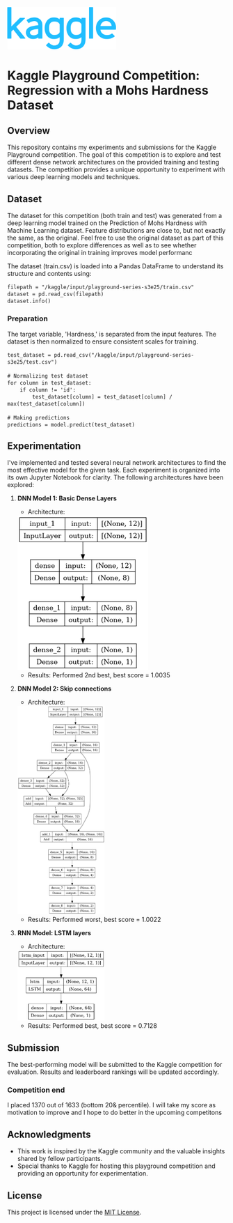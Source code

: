 <img src="site-logo.svg" width=250>

# Kaggle Playground Competition: Regression with a Mohs Hardness Dataset

## Overview

This repository contains my experiments and submissions for the Kaggle Playground competition. The goal of this competition is to explore and test different dense network architectures on the provided training and testing datasets. The competition provides a unique opportunity to experiment with various deep learning models and techniques.

## Dataset

The dataset for this competition (both train and test) was generated from a deep learning model trained on the Prediction of Mohs Hardness with Machine Learning dataset. Feature distributions are close to, but not exactly the same, as the original. Feel free to use the original dataset as part of this competition, both to explore differences as well as to see whether incorporating the original in training improves model performanc

The dataset (train.csv) is loaded into a Pandas DataFrame to understand its structure and contents using:

    filepath = "/kaggle/input/playground-series-s3e25/train.csv"
    dataset = pd.read_csv(filepath)
    dataset.info()

### Preparation

The target variable, 'Hardness,' is separated from the input features. The dataset is then normalized to ensure consistent scales for training.

    test_dataset = pd.read_csv("/kaggle/input/playground-series-s3e25/test.csv")

    # Normalizing test dataset
    for column in test_dataset:
        if column != 'id':
            test_dataset[column] = test_dataset[column] / max(test_dataset[column])

    # Making predictions
    predictions = model.predict(test_dataset)

## Experimentation

I've implemented and tested several neural network architectures to find the most effective model for the given task. Each experiment is organized into its own Jupyter Notebook for clarity. The following architectures have been explored:

1. **DNN Model 1: Basic Dense Layers**
    - Architecture: 

    <img src="Arch\DNN model arch.png" width=300>

    - Results: Performed 2nd best, best score = 1.0035

2. **DNN Model 2: Skip connections**
    - Architecture: 

    <img src="Arch\DNN skip connection model arch.png" width=200>

    - Results: Performed worst, best score = 1.0022

3. **RNN Model: LSTM layers**
    - Architecture: 
    
    <img src="Arch\RNN model arch.png" width=200>
    
    - Results: Performed best, best score = 0.7128

## Submission

The best-performing model will be submitted to the Kaggle competition for evaluation. Results and leaderboard rankings will be updated accordingly.

### Competition end

I placed 1370 out of 1633 (bottom 20& percentile). I will take my score as motivation to improve and I hope to do better in the upcoming competitons

## Acknowledgments

- This work is inspired by the Kaggle community and the valuable insights shared by fellow participants.
- Special thanks to Kaggle for hosting this playground competition and providing an opportunity for experimentation.

## License

This project is licensed under the [MIT License](LICENSE).
